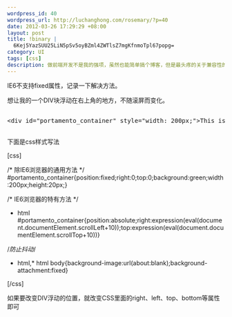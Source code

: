 ```yaml
--- 
wordpress_id: 40
wordpress_url: http://luchanghong.com/rosemary/?p=40
date: 2012-03-26 17:29:29 +08:00
layout: post
title: !binary |
  6Kej5YazSUU25LiN5pSv5oyBZml4ZWTlsZ7mgKfnmoTpl67popg=
category: UI
tags: [css]
description: 做前端开发不是我的强项，虽然也能简单搞个博客，但是最头疼的关于兼容性的问题始终存在。今天来看一个 IE6 下关于 fixed 属性的问题。
---
```

IE6不支持fixed属性，记录一下解决方法。

想让我的一个DIV块浮动在右上角的地方，不随滚屏而变化。

<pre class="prettyprint">

&lt;div id="portamento_container" style="width: 200px;"&gt;This is my text!&lt;/div&gt;

</pre>

下面是css样式写法

[css]

/* 除IE6浏览器的通用方法 */
#portamento_container{position:fixed;right:0;top:0;background:green;width:200px;height:20px;}

/* IE6浏览器的特有方法 */
* html #portamento_container{position:absolute;right:expression(eval(document.documentElement.scrollLeft+10));top:expression(eval(document.documentElement.scrollTop+10))}

/*防止抖动*/
* html,* html body{background-image:url(about:blank);background-attachment:fixed}

[/css]

如果要改变DIV浮动的位置，就改变CSS里面的right、left、top、bottom等属性即可
